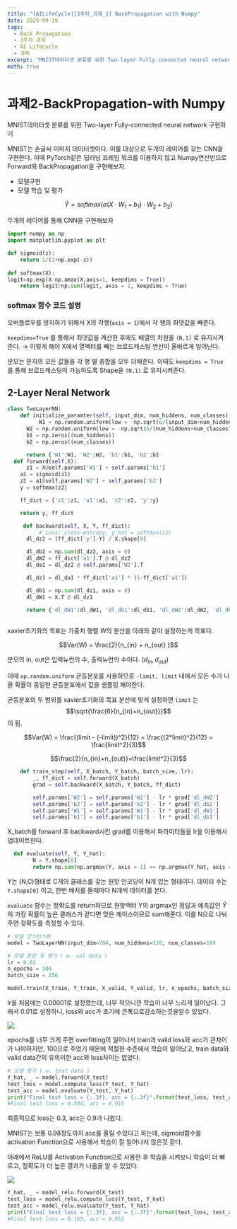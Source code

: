 ```yaml
---
title: "[AILifeCycle][3주차_과제_2] BackPropagation with Numpy"
date: 2025-09-18
tags:
  - Back Propagation
  - 3주차 과제
  - AI LifeCycle
  - 과제
excerpt: "MNIST데이터셋 분류를 위한 Two-layer Fully-connected neural network 구현하기"
math: true
---
```



# 과제2-BackPropagation-with Numpy

MNIST데이터셋 분류를 위한 Two-layer Fully-connected neural network 구현하기

MNIST는 손글씨 이미지 데이터셋이다. 이를 대상으로 두개의 레이어를 갖는 CNN을 구현한다. 이때 PyTorch같은 딥러닝 프레임 워크를 이용하지 않고 Numpy연산만으로 Forward와 BackPropagation을 구현해보자.

- 모델구현
- 모델 학습 및 평가

$$\hat{Y} = softmax(\sigma(X\cdot W_1+b_1)\cdot W_2 + b_2)$$

두개의 레이어를 통해 CNN을 구현해보자

```python
import numpy as np
import matplotlib.pyplot as plt
```

```python
def sigmoid(z):
	return 1/(1+np.exp(-z))
	
def softmax(X):
logit=np.exp(X-np.amax(X,axis=1, keepdims = True))
	return logit/np.sum(logit, axis = 1, keepdims = True)
```

### softmax 함수 코드 설명

오버플로우를 방지하기 위해서 X의 각행(`axis = 1`)에서 각 행의 최댓값을 빼준다.

`keepdims=True` 를 통해서 최댓값을 계산한 후에도 배열의 차원을 `(N,1)` 로 유지시켜 준다. → 이렇게 해야 X에서 열벡터를 빼는 브로드캐스팅 연산이 올바르게 일어난다.

분모는 분자의 모든 값들을 각 행 별 총합을 모두 더해준다. 이때도 `keepdims = True` 를 통해 브로드캐스팅이 가능하도록 Shape을 `(N,1)` 로 유지시켜준다.

## 2-Layer Neral Network

```python
class TwoLayerNN:
	def initialize_paramter(self, input_dim, num_hiddens, num_classes):
		  W1 = np.random.uniform(low = -np.sqrt(6/(input_dim+num_hiddens)), high = np.sqrt(6/(input_dim+num_hiddens)), size = (input_dim, num_hiddens))
      W2 = np.random.uniform(low = -np.sqrt(6/(num_hiddens+num_classes)), high = np.sqrt(6/(num_hiddens+num_classes)), size = (num_hiddens, num_classes))
      b1 = np.zeros((num_hiddens))
      b2 = np.zeros((num_classes))

      return {'W1':W1, 'W2':W2, 'b1':b1, 'b2':b2
  def forward(self,X):
	  z1 = X@self.params['W1'] + self.params['b1']
    a1 = sigmoid(z1)
    z2 = a1@self.params['W2'] + self.params['b2']
    y = softmax(z2)

    ff_dict = {'z1':z1, 'a1':a1, 'z2':z2, 'y':y}

    return y, ff_dict

	 def backward(self, X, Y, ff_dict):
		  # Loss: cross-entropy, y_hat = softmax(z2)
      dl_dz2 = (ff_dict['y']-Y) / X.shape[0]

      dl_db2 = np.sum(dl_dz2, axis = 0)
      dl_dW2 = ff_dict['a1'].T @ dl_dz2
      dl_da1 = dl_dz2 @ self.params['W2'].T

      dl_dz1 = dl_da1 * ff_dict['a1'] * (1-ff_dict['a1'])

      dl_db1 = np.sum(dl_dz1, axis = 0)
      dl_dW1 = X.T @ dl_dz1

      return {'dl_dW1':dl_dW1, 'dl_db1':dl_db1, 'dl_dW2':dl_dW2, 'dl_db2':dl_db2
	   
```

xavier초기화의 목표는 가중치 행렬 $W$의 분산을 아래와 같이 설정하는게 목표다.

$$Var(W) = \frac{2}{n_{in} + n_{out} }$$

분모의 in, out은 입력뉴런의 수, 출력뉴런의 수이다. ($d_{in}, d_{out}$)

이때 `np.random.uniform` 균등분포를 사용하므로 `-limit, limit` 내에서 모든 수가 나올 확률이 동일한 균등분포에서 값을 샘플링 해야한다.

균둥분포의 두 범위를 xavier초기화의 목표 분산에 맞게 설정하면 `limit` 는 $$\sqrt{\frac{6}{n_{in}+n_{out}}}$$이 됨.

$$Var(W) = \frac{(limit - (-limit))^2}{12} = \frac{(2*limit)^2}{12} = \frac{limit^2}{3}$$

$$\frac{2}{n_{in}+n_{out}}=\frac{limit^2}{3}$$

```python
    def train_step(self, X_batch, Y_batch, batch_size, lr):
        _, ff_dict = self.forward(X_batch)
        grad = self.backward(X_batch, Y_batch, ff_dict)

        self.params['W2'] = self.params['W2'] - lr * grad['dl_dW2']
        self.params['b2'] = self.params['b2'] - lr * grad['dl_db2']
        self.params['W1'] = self.params['W1'] - lr * grad['dl_dW1']
        self.params['b1'] = self.params['b1'] - lr * grad['dl_db1']
```

X_batch를 forward 후 backward시킨 grad를 이용해서 파라미터들을 lr을 이용해서 업데이트한다.

```python
  def evaluate(self, Y, Y_hat):
        N = Y.shape[0]
        return np.sum(np.argmax(Y, axis = 1) == np.argmax(Y_hat, axis = 1)) / 
```

Y는 (N,C)형태로 C개의 클래스를 갖는 원핫 인코딩이 N개 있는 형태이다. 데이터 수는 `Y.shape[0]` 이고, 한번 배치를 돌때마다 N개씩 데이터를 본다.

`evaluate` 함수는 정확도를 return하므로 원핫백터 Y의 argmax인 정답과 예측값인 $\hat{Y}$의 가장 확률이 높은 클래스가 같다면 맞은 케이스이므로 sum해준다. 이를 N으로 나눠주면 정확도를 측정할 수 있다.

```python
# 모델 인스턴스화
model = TwoLayerNN(input_dim=784, num_hiddens=128, num_classes=10)
```

```python
# 모델 훈련 및 평가 ( w. val data )
lr = 0.01
n_epochs = 100
batch_size = 256

model.train(X_train, Y_train, X_valid, Y_valid, lr, n_epochs, batch_size)
```

lr을 처음에는 0.00001로 설정했는데, 너무 작으니깐 학습이 너무 느리게 일어났다. 그래서 0.01로 설정하니, loss와 acc가 초기에 큰폭으로감소하는것을알수 있었다.

![](/assets/images/![image.png](image.png).png)

epochs를 너무 크게 주면 overfitting이 일어나서 train과 valid loss와 acc가 큰차이가 나야하지만, 100으로 주었기 때문에 적절한 수준에서 학습이 일어났고, train data와 valid data간의 유의미한 acc와 loss차이는 없었다.

```python
# 모델 평가 ( w. test data )
Y_hat, _ = model.forward(X_test)
test_loss = model.compute_loss(Y_test, Y_hat)
test_acc = model.evaluate(Y_test, Y_hat)
print("Final test loss = {:.3f}, acc = {:.3f}".format(test_loss, test_acc)
#Final test loss = 0.304, acc = 0.915

```

최종적으로 loss는 0.3, acc는 0.9가 나왔다.

MNIST는 보통 0.98정도까지 acc를 올릴 수있다고 하는데, sigmoid함수를 activation Function으로 사용해서 학습이 잘 일어나지 않은것 같다.

아래에서 ReLU를 Activation Function으로 사용한 후 학습을 시켜보니 학습이 더 빠르고, 정확도가 더 높은 결과가 나옴을 알 수 있었다.

![](/assets/images/2025-09-18-14-46-04.png)

```python
Y_hat, _ = model_relu.forward(X_test)
test_loss = model_relu.compute_loss(Y_test, Y_hat)
test_acc = model_relu.evaluate(Y_test, Y_hat)
print("Final test loss = {:.3f}, acc = {:.3f}".format(test_loss, test_acc)
#Final test loss = 0.165, acc = 0.952
```